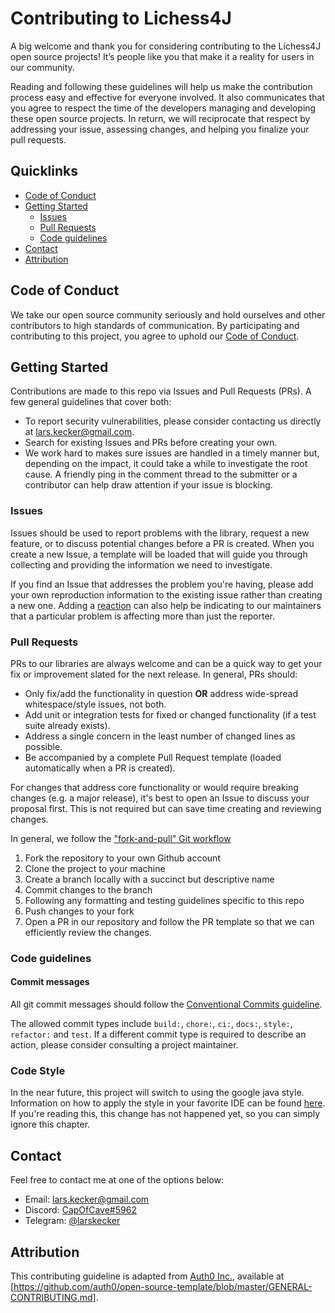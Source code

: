 # Contributing to Lichess4J

A big welcome and thank you for considering contributing to the Lichess4J open source projects! It’s people like you that make it a reality for users in our community.

Reading and following these guidelines will help us make the contribution process easy and effective for everyone involved. It also communicates that you agree to respect the time of the developers managing and developing these open source projects. In return, we will reciprocate that respect by addressing your issue, assessing changes, and helping you finalize your pull requests.

## Quicklinks

* [Code of Conduct](#code-of-conduct)
* [Getting Started](#getting-started)
    * [Issues](#issues)
    * [Pull Requests](#pull-requests)
    * [Code guidelines](#code-guidelines)
* [Contact](#contact)
* [Attribution](#attribution)

## Code of Conduct

We take our open source community seriously and hold ourselves and other contributors to high standards of communication. By participating and contributing to this project, you agree to uphold our [Code of Conduct](https://github.com/CapOfCave/Lichess4J/blob/master/CODE_OF_CONDUCT.md).

## Getting Started

Contributions are made to this repo via Issues and Pull Requests (PRs). A few general guidelines that cover both:

- To report security vulnerabilities, please consider contacting us directly at lars.kecker@gmail.com.
- Search for existing Issues and PRs before creating your own.
- We work hard to makes sure issues are handled in a timely manner but, depending on the impact, it could take a while to investigate the root cause. A friendly ping in the comment thread to the submitter or a contributor can help draw attention if your issue is blocking.

### Issues

Issues should be used to report problems with the library, request a new feature, or to discuss potential changes before a PR is created. When you create a new Issue, a template will be loaded that will guide you through collecting and providing the information we need to investigate.

If you find an Issue that addresses the problem you're having, please add your own reproduction information to the existing issue rather than creating a new one. Adding a [reaction](https://github.blog/2016-03-10-add-reactions-to-pull-requests-issues-and-comments/) can also help be indicating to our maintainers that a particular problem is affecting more than just the reporter.

### Pull Requests

PRs to our libraries are always welcome and can be a quick way to get your fix or improvement slated for the next release. In general, PRs should:

- Only fix/add the functionality in question **OR** address wide-spread whitespace/style issues, not both.
- Add unit or integration tests for fixed or changed functionality (if a test suite already exists).
- Address a single concern in the least number of changed lines as possible.
- Be accompanied by a complete Pull Request template (loaded automatically when a PR is created).

For changes that address core functionality or would require breaking changes (e.g. a major release), it's best to open an Issue to discuss your proposal first. This is not required but can save time creating and reviewing changes.

In general, we follow the ["fork-and-pull" Git workflow](https://github.com/susam/gitpr)

1. Fork the repository to your own Github account
2. Clone the project to your machine
3. Create a branch locally with a succinct but descriptive name
4. Commit changes to the branch
5. Following any formatting and testing guidelines specific to this repo
6. Push changes to your fork
7. Open a PR in our repository and follow the PR template so that we can efficiently review the changes.

### Code guidelines

#### Commit messages

All git commit messages should follow the [Conventional Commits guideline](https://www.conventionalcommits.org/en/v1.0.0/).

The allowed commit types include `build:`, `chore:`, `ci:`, `docs:`, `style:`, `refactor:` and `test`. If a different commit type is required to describe an action, please consider consulting a project maintainer.

### Code Style

In the near future, this project will switch to using the google java style. Information on how to apply the style in your favorite IDE can be found [here](https://github.com/google/google-java-format). If you're reading this, this change has not happened yet, so you can simply ignore this chapter.

## Contact

Feel free to contact me at one of the options below:
- Email: lars.kecker@gmail.com
- Discord: [CapOfCave#5962](https://discordapp.com/channels/@me/CapOfCave#5962/)
- Telegram: [@larskecker](https://t.me/larskecker)

## Attribution
This contributing guideline is adapted from [Auth0 Inc.](https://auth0.com/), available at [https://github.com/auth0/open-source-template/blob/master/GENERAL-CONTRIBUTING.md].
